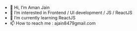 - 👋 Hi, I’m Aman Jain
- 👀 I’m interested in Frontend / UI development / JS / ReactJS
- 🌱 I’m currently learning ReactJS
- 📫 How to reach me : ajain8479gmail.com

<!---
Aman-Jain1996/Aman-Jain1996 is a ✨ special ✨ repository because its `README.md` (this file) appears on your GitHub profile.
You can click the Preview link to take a look at your changes.
--->
